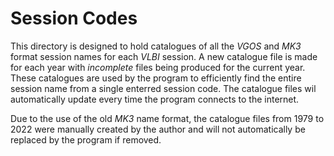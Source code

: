 # Session Codes

This directory is designed to hold catalogues of all the *VGOS* and *MK3* format session names for each *VLBI* session. A new catalogue file is made for each year with *incomplete* files being produced for the current year. These catalogues are used by the program to efficiently find the entire session name from a single enterred session code. The catalogue files wil automatically update every time the program connects to the internet.

Due to the use of the old *MK3* name format, the catalogue files from 1979 to 2022 were manually created by the author and will not automatically be replaced by the program if removed.
